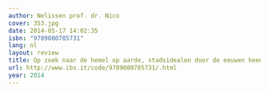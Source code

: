 ```yaml
---
author: Nelissen prof. dr. Nico
cover: 353.jpg
date: 2014-05-17 14:02:35
isbn: "9789080785731"
lang: nl
layout: review
title: Op zoek naar de hemel op aarde, stadsidealen door de eeuwen heen
url: http://www.ibs.it/code/9789080785731/.html
year: 2014
---
```

